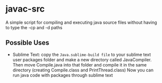 # javac-src
A simple script for compiling and executing java source files without having to type the -cp and -d paths

## Possible Uses
* Sublime Text: copy the `Java.sublime-build file` to your sublime text user packages folder and make a new directory called JavaCompiler. Then move Compile.java into that folder and compile it in the same directory (creating Compile.class and PrintThread.class) Now you can run java code with packages through sublime text

